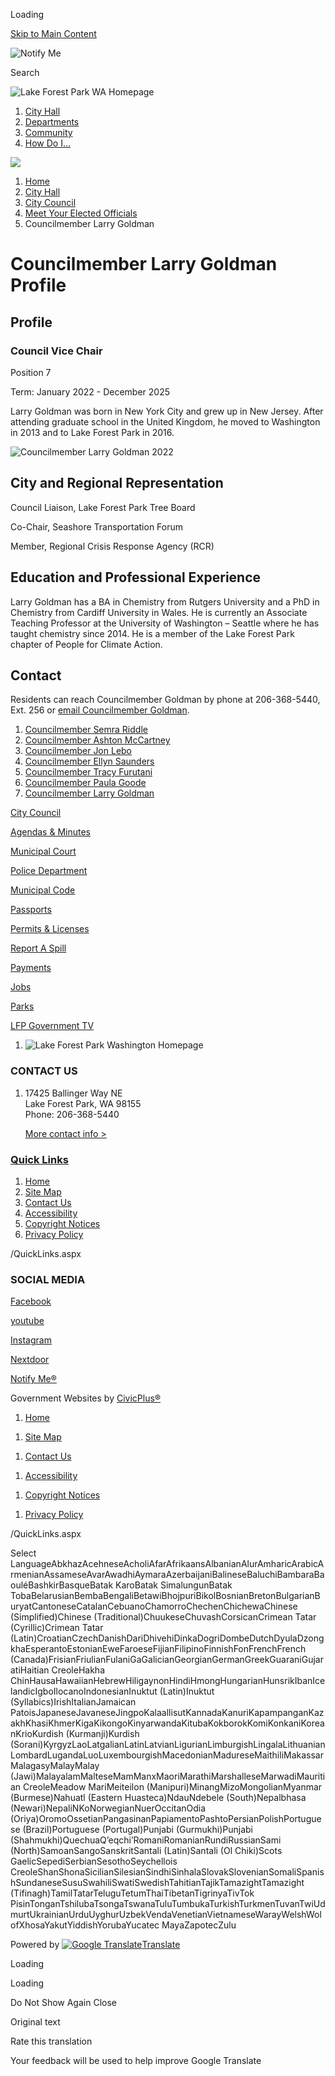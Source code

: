 Loading

[Skip to Main Content](https://www.cityoflfp.gov/461/Councilmember-Larry-Goldman/)

![Notify Me](https://www.cityoflfp.gov/ImageRepository/Document?documentID=11311)

Search

![Lake Forest Park WA Homepage](https://www.cityoflfp.gov/ImageRepository/Document?documentID=11068)

1. [City Hall](https://www.cityoflfp.gov/27/City-Hall)
2. [Departments](https://www.cityoflfp.gov/8/Departments)
3. [Community](https://www.cityoflfp.gov/31/Community)
4. [How Do I...](https://www.cityoflfp.gov/9/How-Do-I)

<!--THE END-->

![](https://www.cityoflfp.gov/ImageRepository/Document?documentID=11071)

1. [Home](https://www.cityoflfp.gov)
2. [City Hall](https://www.cityoflfp.gov/27/City-Hall)
3. [City Council](https://www.cityoflfp.gov/102/City-Council)
4. [Meet Your Elected Officials](https://www.cityoflfp.gov/348/Meet-Your-Elected-Officials)
5. Councilmember Larry Goldman

# Councilmember Larry Goldman Profile

## Profile

### Council Vice Chair

Position 7

Term: January 2022 - December 2025  

Larry Goldman was born in New York City and grew up in New Jersey. After attending graduate school in the United Kingdom, he moved to Washington in 2013 and to Lake Forest Park in 2016.

![Councilmember Larry Goldman 2022](https://www.cityoflfp.gov/ImageRepository/Document?documentID=10191 "Councilmember Larry Goldman 2022")

## City and Regional Representation

Council Liaison, Lake Forest Park Tree Board

Co-Chair, Seashore Transportation Forum

Member, Regional Crisis Response Agency (RCR)

## Education and Professional Experience

Larry Goldman has a BA in Chemistry from Rutgers University and a PhD in Chemistry from Cardiff University in Wales. He is currently an Associate Teaching Professor at the University of Washington – Seattle where he has taught chemistry since 2014. He is a member of the Lake Forest Park chapter of People for Climate Action.

## Contact

Residents can reach Councilmember Goldman by phone at 206-368-5440, Ext. 256 or [email Councilmember Goldman](mailto:%20lgoldman@cityoflfp.gov).

1. [Councilmember Semra Riddle](https://www.cityoflfp.gov/444/Councilmember-Semra-Riddle)
2. [Councilmember Ashton McCartney](https://www.cityoflfp.gov/708/Councilmember-Ashton-McCartney)
3. [Councilmember Jon Lebo](https://www.cityoflfp.gov/455/Councilmember-Jon-Lebo)
4. [Councilmember Ellyn Saunders](https://www.cityoflfp.gov/456/Councilmember-Ellyn-Saunders)
5. [Councilmember Tracy Furutani](https://www.cityoflfp.gov/445/Councilmember-Tracy-Furutani)
6. [Councilmember Paula Goode](https://www.cityoflfp.gov/459/Councilmember-Paula-Goode)
7. [Councilmember Larry Goldman](https://www.cityoflfp.gov/461/Councilmember-Larry-Goldman)

[City Council](https://www.cityoflfp.gov/102/City-Council)

[Agendas &amp; Minutes](https://lakeforestpark-wa.municodemeetings.com)

[Municipal Court](https://www.cityoflfp.gov/147/Municipal-Court)

[Police Department](https://www.cityoflfp.gov/167/Police-Department)

[Municipal Code](https://www.codepublishing.com/wa/lakeforestpark)

[Passports](https://www.cityoflfp.gov/124)

[Permits &amp; Licenses](https://www.cityoflfp.gov/165/Permit-Center)

[Report A Spill](https://www.cityoflfp.gov/418/Report-a-Spill)

[Payments](https://www.cityoflfp.gov/533/Pay)

[Jobs](https://www.governmentjobs.com/careers/cityoflakeforestpark)

[Parks](https://www.cityoflfp.gov/213/Parks)

[LFP Government TV](https://www.cityoflfp.gov/660/LFP-Government-TV)

<!--THE END-->

1. ![Lake Forest Park Washington Homepage](https://www.cityoflfp.gov/ImageRepository/Document?documentId=11092)

### CONTACT US

1. 17425 Ballinger Way NE  
   Lake Forest Park, WA 98155  
   Phone: 206-368-5440
   
   [More contact info &gt;](https://www.cityoflfp.gov/Directory.aspx)

### [Quick Links](https://www.cityoflfp.gov/QuickLinks.aspx?CID=27)

1. [Home](https://www.cityoflfp.gov)
2. [Site Map](https://www.cityoflfp.gov/sitemap.aspx)
3. [Contact Us](https://www.cityoflfp.gov/directory.aspx)
4. [Accessibility](https://www.cityoflfp.gov/accessibility)
5. [Copyright Notices](https://www.cityoflfp.gov/site/copyright)
6. [Privacy Policy](https://www.cityoflfp.gov/575)

/QuickLinks.aspx

### SOCIAL MEDIA

[Facebook](https://www.cityoflfp.gov/facebook)

[youtube](https://www.cityoflfp.gov/youtube)

[Instagram](https://www.cityoflfp.gov/instagram)

[Nextdoor](https://www.cityoflfp.gov/nextdoor)

[Notify Me®](https://www.cityoflfp.gov/list.aspx)

Government Websites by [CivicPlus®](https://connect.civicplus.com/referral)

1. [Home](https://www.cityoflfp.gov)

<!--THE END-->

1. [Site Map](https://www.cityoflfp.gov/sitemap.aspx)

<!--THE END-->

1. [Contact Us](https://www.cityoflfp.gov/directory.aspx)

<!--THE END-->

1. [Accessibility](https://www.cityoflfp.gov/accessibility)

<!--THE END-->

1. [Copyright Notices](https://www.cityoflfp.gov/site/copyright)

<!--THE END-->

1. [Privacy Policy](https://www.cityoflfp.gov/575)

/QuickLinks.aspx

Select LanguageAbkhazAcehneseAcholiAfarAfrikaansAlbanianAlurAmharicArabicArmenianAssameseAvarAwadhiAymaraAzerbaijaniBalineseBaluchiBambaraBaouléBashkirBasqueBatak KaroBatak SimalungunBatak TobaBelarusianBembaBengaliBetawiBhojpuriBikolBosnianBretonBulgarianBuryatCantoneseCatalanCebuanoChamorroChechenChichewaChinese (Simplified)Chinese (Traditional)ChuukeseChuvashCorsicanCrimean Tatar (Cyrillic)Crimean Tatar (Latin)CroatianCzechDanishDariDhivehiDinkaDogriDombeDutchDyulaDzongkhaEsperantoEstonianEweFaroeseFijianFilipinoFinnishFonFrenchFrench (Canada)FrisianFriulianFulaniGaGalicianGeorgianGermanGreekGuaraniGujaratiHaitian CreoleHakha ChinHausaHawaiianHebrewHiligaynonHindiHmongHungarianHunsrikIbanIcelandicIgboIlocanoIndonesianInuktut (Latin)Inuktut (Syllabics)IrishItalianJamaican PatoisJapaneseJavaneseJingpoKalaallisutKannadaKanuriKapampanganKazakhKhasiKhmerKigaKikongoKinyarwandaKitubaKokborokKomiKonkaniKoreanKrioKurdish (Kurmanji)Kurdish (Sorani)KyrgyzLaoLatgalianLatinLatvianLigurianLimburgishLingalaLithuanianLombardLugandaLuoLuxembourgishMacedonianMadureseMaithiliMakassarMalagasyMalayMalay (Jawi)MalayalamMalteseMamManxMaoriMarathiMarshalleseMarwadiMauritian CreoleMeadow MariMeiteilon (Manipuri)MinangMizoMongolianMyanmar (Burmese)Nahuatl (Eastern Huasteca)NdauNdebele (South)Nepalbhasa (Newari)NepaliNKoNorwegianNuerOccitanOdia (Oriya)OromoOssetianPangasinanPapiamentoPashtoPersianPolishPortuguese (Brazil)Portuguese (Portugal)Punjabi (Gurmukhi)Punjabi (Shahmukhi)QuechuaQʼeqchiʼRomaniRomanianRundiRussianSami (North)SamoanSangoSanskritSantali (Latin)Santali (Ol Chiki)Scots GaelicSepediSerbianSesothoSeychellois CreoleShanShonaSicilianSilesianSindhiSinhalaSlovakSlovenianSomaliSpanishSundaneseSusuSwahiliSwatiSwedishTahitianTajikTamazightTamazight (Tifinagh)TamilTatarTeluguTetumThaiTibetanTigrinyaTivTok PisinTonganTshilubaTsongaTswanaTuluTumbukaTurkishTurkmenTuvanTwiUdmurtUkrainianUrduUyghurUzbekVendaVenetianVietnameseWarayWelshWolofXhosaYakutYiddishYorubaYucatec MayaZapotecZulu

Powered by [![Google Translate](https://www.gstatic.com/images/branding/googlelogo/1x/googlelogo_color_42x16dp.png)Translate](https://translate.google.com)

Loading

Loading

Do Not Show Again Close

Original text

Rate this translation

Your feedback will be used to help improve Google Translate